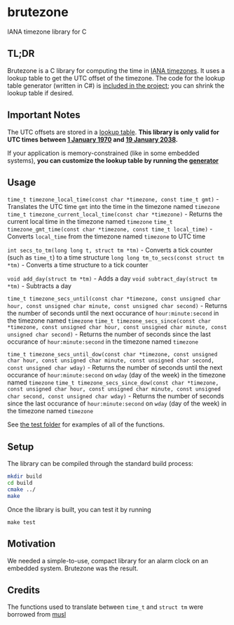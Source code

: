 # brutezone
IANA timezone library for C

## TL;DR

Brutezone is a C library for computing the time in [IANA timezones](https://en.wikipedia.org/wiki/List_of_tz_database_time_zones). It uses a lookup table to get the UTC offset of the timezone. The code for the lookup table generator (written in C#) is [included in the project](/generator); you can shrink the lookup table if desired. 

## Important Notes
The UTC offsets are stored in a [lookup table](/inc/timezone_database.h). **This library is only valid for UTC times between [1 January 1970](https://en.wikipedia.org/wiki/Unix_time) and [19 January 2038](https://en.wikipedia.org/wiki/Year_2038_problem).**

If your application is memory-constrained (like in some embedded systems), **you can customize the lookup table by running the [generator](/generator)**

## Usage

`time_t timezone_local_time(const char *timezone, const time_t gmt)` - Translates the UTC time `gmt` into the time in the timezone named `timezone`
`time_t timezone_current_local_time(const char *timezone)` - Returns the current local time in the timezone named `timezone`
`time_t timezone_gmt_time(const char *timezone, const time_t local_time)` - Converts `local_time` from the timezone named `timezone` to UTC time

`int secs_to_tm(long long t, struct tm *tm)` - Converts a tick counter (such as `time_t`) to a time structure
`long long tm_to_secs(const struct tm *tm)` - Converts a time structure to a tick counter

`void add_day(struct tm *tm)` - Adds a day
`void subtract_day(struct tm *tm)` - Subtracts a day

`time_t timezone_secs_until(const char *timezone, const unsigned char hour, const unsigned char minute, const unsigned char second)` - Returns the number of seconds until the next occurance of `hour:minute:second` in the timezone named `timezone`
`time_t timezone_secs_since(const char *timezone, const unsigned char hour, const unsigned char minute, const unsigned char second)` - Returns the number of seconds since the last occurance of `hour:minute:second` in the timezone named `timezone`

`time_t timezone_secs_until_dow(const char *timezone, const unsigned char hour, const unsigned char minute, const unsigned char second, const unsigned char wday)` - Returns the number of seconds until the next occurance of `hour:minute:second` on `wday` (day of the week) in the timezone named `timezone`
`time_t timezone_secs_since_dow(const char *timezone, const unsigned char hour, const unsigned char minute, const unsigned char second, const unsigned char wday)` - Returns the number of seconds since the last occurance of `hour:minute:second` on `wday` (day of the week) in the timezone named `timezone`

See [the test folder](/test) for examples of all of the functions. 

## Setup

The library can be compiled through the standard build process:
``` bash
mkdir build
cd build
cmake ../
make
```

Once the library is built, you can test it by running
```
make test
```

## Motivation
We needed a simple-to-use, compact library for an alarm clock on an embedded system. Brutezone was the result. 

## Credits
The functions used to translate between `time_t` and `struct tm` were borrowed from [musl](http://www.musl-libc.org/)
